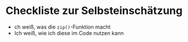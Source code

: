 # Checkliste zur Selbsteinschätzung
- ch weiß, was die `zip()`-Funktion macht
- Ich weiß, wie ich diese im Code nutzen kann
